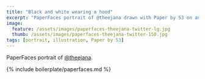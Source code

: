 ```yaml
---
title: "Black and white wearing a hood"
excerpt: "PaperFaces portrait of @theejana drawn with Paper by 53 on an iPad."
image: 
  feature: /assets/images/paperfaces-theejana-twitter-lg.jpg
  thumb: /assets/images/paperfaces-theejana-twitter-150.jpg
tags: [portrait, illustration, Paper by 53]
---
```


PaperFaces portrait of [@theejana](http://twitter.com/theejana).

{% include boilerplate/paperfaces.md %}